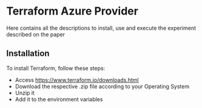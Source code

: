 # Terraform Azure Provider

Here contains all the descriptions to install, use and execute the experiment described on the paper

## Installation
To install Terraform, follow these steps:
* Access https://www.terraform.io/downloads.html
* Download the respective .zip file according to your Operating System
* Unzip it
* Add it to the environment variables

